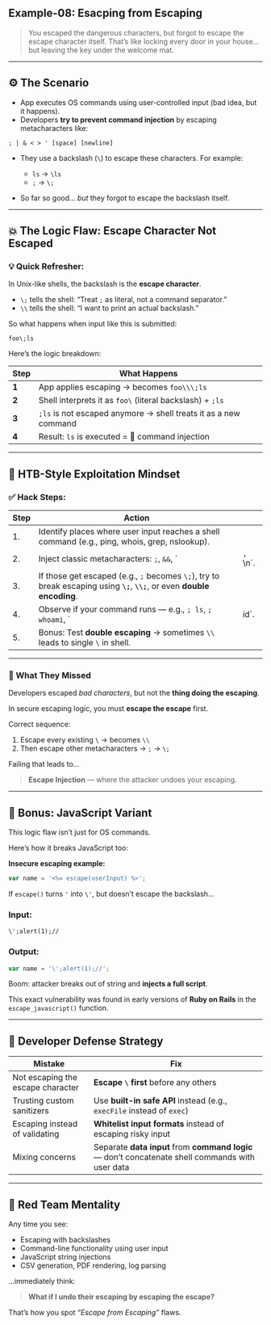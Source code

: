 ## Example-08: Esacping from Escaping

> You escaped the dangerous characters, but forgot to escape the escape character itself.
> That’s like locking every door in your house… but leaving the key under the welcome mat.

---

## ⚙️ The Scenario

* App executes OS commands using user-controlled input (bad idea, but it happens).
* Developers **try to prevent command injection** by escaping metacharacters like:

```
; | & < > ' [space] [newline]
```

* They use a backslash (`\`) to escape these characters.
  For example:

  * `ls` → `\ls`
  * `;` → `\;`
* So far so good… *but* they forgot to escape the backslash itself.

---

## 💥 The Logic Flaw: Escape Character Not Escaped

### 💡 Quick Refresher:

In Unix-like shells, the backslash is the **escape character**.

* `\;` tells the shell: “Treat `;` as literal, not a command separator.”
* `\\` tells the shell: “I want to print an actual backslash.”

So what happens when input like this is submitted:

```
foo\;ls
```

Here’s the logic breakdown:

| Step  | What Happens                                                    |
| ----- | --------------------------------------------------------------- |
| **1** | App applies escaping → becomes `foo\\\;ls`                      |
| **2** | Shell interprets it as `foo\` (literal backslash) + `;ls`       |
| **3** | `;ls` is not escaped anymore → shell treats it as a new command |
| **4** | Result: `ls` is executed = 🧨 command injection                 |

---

## 🧪 HTB-Style Exploitation Mindset

### ✅ Hack Steps:

| Step | Action                                                                                                                       |           |
| ---- | ---------------------------------------------------------------------------------------------------------------------------- | --------- |
| 1.   | Identify places where user input reaches a shell command (e.g., ping, whois, grep, nslookup).                                |           |
| 2.   | Inject classic metacharacters: `;`, `&&`, \`                                                                                 | `, `\n\`. |
| 3.   | If those get escaped (e.g., `;` becomes `\;`), try to break escaping using **`\;`**, **`\\;`**, or even **double encoding**. |           |
| 4.   | Observe if your command runs — e.g., `; ls`, `; whoami`, \`                                                                  | id\`.     |
| 5.   | Bonus: Test **double escaping** → sometimes `\\` leads to single `\` in shell.                                               |           |

---

### 🐛 What They Missed

Developers escaped *bad characters*, but not the **thing doing the escaping**.

In secure escaping logic, you must **escape the escape** first.

Correct sequence:

1. Escape every existing `\` → becomes `\\`
2. Then escape other metacharacters → `;` → `\;`

Failing that leads to...

> **Escape Injection** — where the attacker undoes your escaping.

---

## 🔁 Bonus: JavaScript Variant

This logic flaw isn’t just for OS commands.

Here’s how it breaks JavaScript too:

**Insecure escaping example:**

```js
var name = '<%= escape(userInput) %>';
```

If `escape()` turns `'` into `\'`, but doesn’t escape the backslash…

### Input:

```
\';alert(1);// 
```

### Output:

```js
var name = '\';alert(1);//';
```

Boom: attacker breaks out of string and **injects a full script**.

This exact vulnerability was found in early versions of **Ruby on Rails** in the `escape_javascript()` function.

---

## 🧱 Developer Defense Strategy

| Mistake                           | Fix                                                                                              |
| --------------------------------- | ------------------------------------------------------------------------------------------------ |
| Not escaping the escape character | **Escape `\` first** before any others                                                           |
| Trusting custom sanitizers        | Use **built-in safe API** instead (e.g., `execFile` instead of `exec`)                           |
| Escaping instead of validating    | **Whitelist input formats** instead of escaping risky input                                      |
| Mixing concerns                   | Separate **data input** from **command logic** — don’t concatenate shell commands with user data |

---

## 🧠 Red Team Mentality

Any time you see:

* Escaping with backslashes
* Command-line functionality using user input
* JavaScript string injections
* CSV generation, PDF rendering, log parsing

…immediately think:

> **What if I undo their escaping by escaping the escape?**

That’s how you spot *“Escape from Escaping”* flaws.

